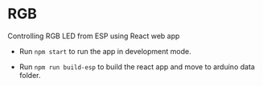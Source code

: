 # RGB

Controlling RGB LED from ESP using React web app

* Run `npm start` to run the app in development mode.

* Run `npm run build-esp` to build the react app and move to arduino data folder.
